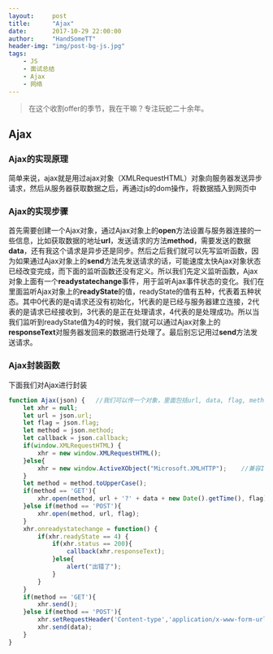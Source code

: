 ```yaml
---
layout:     post
title:      "Ajax"
date:       2017-10-29 22:00:00
author:     "HandSomeTT"
header-img: "img/post-bg-js.jpg"
tags:
    - JS
    - 面试总结
    - Ajax
    - 网络
---
```



> 在这个收割offer的季节，我在干嘛？专注玩蛇二十余年。

## Ajax

### Ajax的实现原理

简单来说，ajax就是用过ajax对象（XMLRequestHTML）对象向服务器发送异步请求，然后从服务器获取数据之后，再通过js的dom操作，将数据插入到网页中


### Ajax的实现步骤

首先需要创建一个Ajax对象，通过Ajax对象上的**open**方法设置与服务器连接的一些信息，比如获取数据的地址**url**，发送请求的方法**method**，需要发送的数据**data**，还有我这个请求是异步还是同步。然后之后我们就可以先写监听函数，因为如果通过Ajax对象上的**send**方法先发送请求的话，可能速度太快Ajax对象状态已经改变完成，而下面的监听函数还没有定义。所以我们先定义监听函数，Ajax对象上面有一个**readystatechange**事件，用于监听Ajax事件状态的变化。我们在里面监听Ajax对象上的**readyState**的值，readyState的值有五种，代表着五种状态。其中0代表的是q请求还没有初始化，1代表的是已经与服务器建立连接，2代表的是请求已经接收到，3代表的是正在处理请求，4代表的是处理成功。所以当我们监听到readyState值为4的时候，我们就可以通过Ajax对象上的**responseText**对服务器发回来的数据进行处理了。最后别忘记用过**send**方法发送请求。


### Ajax封装函数

下面我们对Ajax进行封装

```js
function Ajax(json) {	//我们可以传一个对象，里面包括url, data, flag, method, callback
	let xhr = null;
	let url = json.url;
	let flag = json.flag;
	let method = json.method;
	let callback = json.callback;
	if(window.XMLRequestHTML) {
		xhr = new window.XMLRequestHTML();
	}else{
		xhr = new window.ActiveXObject("Microsoft.XMLHTTP");	//兼容IE
	}
	let method = method.toUpperCase();
	if(method == 'GET'){
		xhr.open(method, url + '?' + data + new Date().getTime(), flag);	//这里需要添加一个当前时间防止读取缓存
	}else if(method == 'POST'){
		xhr.open(method, url, flag);
	}
	xhr.onreadystatechange = function() {
		if(xhr.readyState == 4) {
			if(xhr.status == 200){
				callback(xhr.responseText);
			}else{
				alert("出错了");
			}
		}
	}
	if(method == 'GET'){
		xhr.send();
	}else if(method == 'POST'){
		xhr.setRequestHeader('Content-type','application/x-www-form-urlencoded');
		xhr.send(data);
	}
}
```


